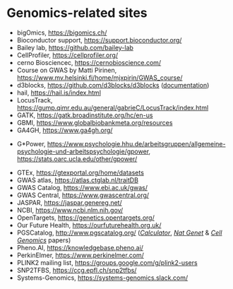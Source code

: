 # Genomics-related sites

- bigOmics, <https://bigomics.ch/>
- Bioconductor support, <https://support.bioconductor.org/>
- Bailey lab, <https://github.com/bailey-lab>
- CellProfiler, <https://cellprofiler.org/>
- cerno Biosciencec, <https://cernobioscience.com/>
- Course on GWAS by Matti Pirinen, <https://www.mv.helsinki.fi/home/mjxpirin/GWAS_course/>
- d3blocks, <https://github.com/d3blocks/d3blocks> ([documentation](https://d3blocks.github.io/d3blocks/pages/html/index.html#))
- hail, <https://hail.is/index.html>
- LocusTrack, <https://gump.qimr.edu.au/general/gabrieC/LocusTrack/index.html>
- GATK, <https://gatk.broadinstitute.org/hc/en-us>
- GBMI, <https://www.globalbiobankmeta.org/resources>
- GA4GH, <https://www.ga4gh.org/>
* G*Power, <https://www.psychologie.hhu.de/arbeitsgruppen/allgemeine-psychologie-und-arbeitspsychologie/gpower>, <https://stats.oarc.ucla.edu/other/gpower/>
- GTEx, <https://gtexportal.org/home/datasets>
- GWAS atlas, <https://atlas.ctglab.nl/traitDB>
- GWAS Catalog, <https://www.ebi.ac.uk/gwas/>
- GWAS Central, <https://www.gwascentral.org/>
- JASPAR, <https://jaspar.genereg.net/>
- NCBI, <https://www.ncbi.nlm.nih.gov/>
- OpenTargets, <https://genetics.opentargets.org/>
- Our Future Health, <https://ourfuturehealth.org.uk/>
- PGSCatalog, <http://www.pgscatalog.org/> ([*Calculator*](https://pgsc-calc.readthedocs.io/en/latest/), [*Nat Genet*](https://www.nature.com/articles/s41588-021-00783-5) & [*Cell Genomics*](https://www.cell.com/cell-genomics/fulltext/S2666-979X(22)00042-8) papers)
- Pheno.AI, <https://knowledgebase.pheno.ai/>
- PerkinElmer, <https://www.perkinelmer.com/>
- PLINK2 mailing list, <https://groups.google.com/g/plink2-users>
- SNP2TFBS, <https://ccg.epfl.ch/snp2tfbs/>
- Systems-Genomics, <https://systems-genomics.slack.com/>

